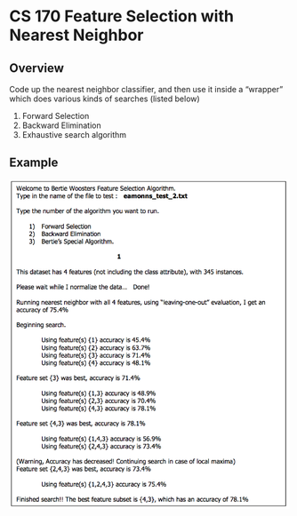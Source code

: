 # CS 170 Feature Selection with Nearest Neighbor

Overview 
---
Code up the nearest neighbor classifier, and then use it inside a “wrapper” which does various kinds of searches (listed below)
1. Forward Selection
2. Backward Elimination 
3. Exhaustive search algorithm

Example 
---
<img src="https://github.com/BenTYC/Feature-Selection-with-Nearest-Neighbor/blob/master/example.png" width="550">
